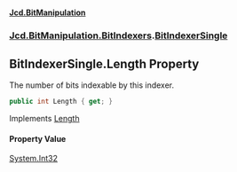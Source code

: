 #### [Jcd.BitManipulation](index.md 'index')
### [Jcd.BitManipulation.BitIndexers](Jcd.BitManipulation.BitIndexers.md 'Jcd.BitManipulation.BitIndexers').[BitIndexerSingle](Jcd.BitManipulation.BitIndexers.BitIndexerSingle.md 'Jcd.BitManipulation.BitIndexers.BitIndexerSingle')

## BitIndexerSingle.Length Property

The number of bits indexable by this indexer.

```csharp
public int Length { get; }
```

Implements [Length](Jcd.BitManipulation.BitIndexers.IBitIndexer.Length.md 'Jcd.BitManipulation.BitIndexers.IBitIndexer.Length')

#### Property Value
[System.Int32](https://docs.microsoft.com/en-us/dotnet/api/System.Int32 'System.Int32')